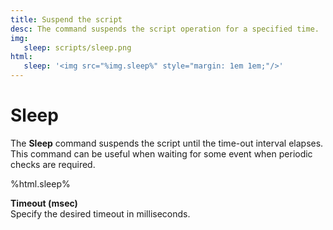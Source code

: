 ```yaml
---
title: Suspend the script
desc: The command suspends the script operation for a specified time.
img:
   sleep: scripts/sleep.png
html:
   sleep: '<img src="%img.sleep%" style="margin: 1em 1em;"/>'
---
```

# Sleep

The **Sleep** command suspends the script until the time-out interval elapses. This command can be useful when waiting for some event when periodic checks are required.

%html.sleep%

**Timeout (msec)**  
Specify the desired timeout in milliseconds.

